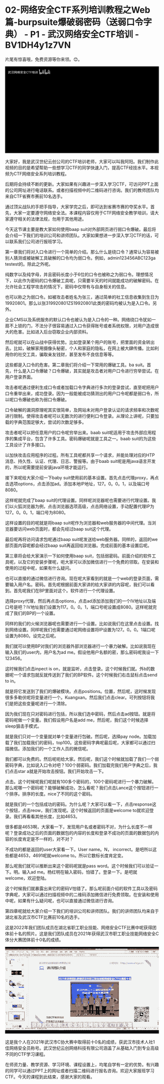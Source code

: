 # 02-网络安全CTF系列培训教程之Web篇-burpsuite爆破弱密码（送弱口令字典） - P1 - 武汉网络安全CTF培训 - BV1DH4y1z7VN

片尾有惊喜哦，免费资源等你来领。😊。

![](img/93c72d49f8a7bc26961022de2fc303b6_1.png)

大家好，我是武汉世纪云创公司的CTF培训老师，大家可以叫我阿阳。我们制作此视频的目的是希望帮助一些想学习CTF的同学快速入门，提高CTF经技水平。本视频为CTF网络安全系列培训教程。

后期将会持续不断的更新。大家如果有兴趣进一步深入学习CTF，可访问PPT上面的公司网址进行电话联系。或者扫描视频中的二维码进行咨询。我们的教师团队均来自CTF省赛市赛前10名选手。

通过顶尖战队的手把手指导，大家学完之后，即可达到省赛市赛的夺奖水平。首先，大家一定要遵守网络安全法。本课程内容仅用于CTF网络安全教学培训，请大家遵守相关的法律法规，勿用于其他用途。

今天这节课主要是教大家如何使用baap suit对外部网页进行弱口令爆破。最后将会介绍一下我们的培训公司和讲师团队。大家如果想进一步深入学习CTF的话，可以联系我们公司进行报班学习。

第一章我们将对入口令进行一个简单的介绍。那么什么是绕口令？通常认为容易被别人猜测或被破解工具破解的口令均为弱口令。例如，admin123456ABC123ga testest的。除此之外呢。

纯数字以及纯字母，并且密码长度小于6位的口令也被称之为弱口令。理想情况下，以此作为密码的口令爆破工具呢，只需要半天的时间就能成功的破解密码。在允许社会工程学攻击的情况下，密码中仅带有与自身相关的信息。

也可以称之为弱口令。如被攻击者姓名为张三，通过简单的社工信息收集到生日为19920801。那么以张319920801ZS19920801此类的密码均被认为是入口令。另外。

企业CMS以及系统服务的默认口令也被认为是入口令的一种。网络绕口令犹如一扇不上锁的门，不法分子很容易通过入口令获得账号或者系统权限，对用户造成很大的危害。比如进入后台窃取企业内部资料。

然后呢就可以在山战中获得优势。比如登录某个用户的账号，把里面的资金转出去。比如，破解家用摄像头秘密，个人和家庭的隐私，在网上被大肆传播。比如利用你的社交工具，骗取亲友钱财，甚至发布不良信息等等。

这些都是入口令的危害。第二章我们将介绍一下常用的爆破工具。ba suit。首先，什么是入口令爆破？口令爆破，其实就是攻击者对用户口令进行穷举尝试。在用户登录界面。

攻击者呢通过便利生成口令或者加载口令字典进行多次的登录尝试，直至呢把用户口令重举出来，成功登录。因为一般能被成功猜测出的用户口令呢都是弱口令，所以呢口令爆破也称为弱口令爆破。

口令破解的漏洞原理呢其实很简单，及网站未对用户登录认证的请求频率和次数呢进行限制。使得攻击者呢可以无数次的进行便利口令登录。从理论上讲呢，只要加载的字典范围足够大，尝试的次数足够多。

攻击者呢可以把任意用户的口令呢穷举出来。baab suit呢适用于攻击外部应用程序的集成平台，包含了许多工具。密码爆破呢就是工具之一。baab suit的为这些工具设计了许多接口。

以加快攻击应用程序的过程。所有工具呢都共享一个请求，并能处理对应的HTP消息、持久性、认证、代理、日志、警报等。由于baab suit呢是用java语言开发的，所以呢需要提前安装java环境才能运行。

接下来呢给大家介绍一下baby suit使用前的基本设置。首先点击代理proxy，再点击选项options，点击添加ad。添加本地IP地址，127。0。0。1，以及端口号8080。

这样呢就完成了baap suit的代理设置。同样呢浏览器呢也需要进行代理设置。我们以火狐浏览器为例，点击浏览器选项高级，点击网络设置，手动配置代理IP为127。0。0。1，端口号为8080。

这样设置的目的呢就是将baap suit呢作为浏览器和web服务器的中间代理。当浏览器要访问web页面时，都会先经过baap suit这个代理。

最后呢再将访问请求包呢通过baap suit呢发送给web服务器。同样的，返回的we部页面内容呢都会经过baap suit再返回给浏览器。完成前面的基本设置后呢。

第三章将会给大家演示一下如何使用baap suit，包括弱密码。前面介绍的软件工具呢，以及它的安装步骤呢，呃大家可以添加微信进行一个免费的领取。在安装和使用的过程中呢，如果有什么疑问。

也可以直接的通过微信进行咨询。现在呢大家看到的就是一个web的登录页面，需要输入用户名。密码。首先呢根据前面大家讲的给大家讲的内容呢，我们可以看到。首先呢我们在BP里面对这个。软件进行一个代理设置。

选择proxy代理，然后再点击options，点击ad添加添加我们的一个IV地址以及端口号是吧？IV地址我们设置为117。0。0。1，端口号呢设置成8080。这样呢就完成了我们的BP的一个设置。

同样的我们的火候浏览器呢也需要进行一个设置。比如说我们在这里点击设置。找到网络设置。同样呢我们也需要通过呢网络设置将IP设置为127。0。0。1端口呢设置为8080。设完之后呢。

我们就可以使用BP对我们的浏览器外部浏览器进行一个暴力破解。比如说我现在输入我们的user内，用户名为ad me。假设他用户名额的密，那么密码呢我设一下123456。

这时候我们点击inpect is on，就是监听，点击登录。这个时候我们就。外b的数据呢一个请求包就反就传送到了我们的BP软件。这个时候我们右击鼠标点击send to in。

就是将它发送到了我们的爆破模块。点击positions。位置，然后呢，这时候发现很多多勒伏呢将变量进行一个。Kuangxan。然后我们点击clear。可列按钮将我们是把这些变量呢进行一个清除。

因为我们现在只对密码进行包括，所以我们选中密码，然后点击ad按钮。就是将密码呢做一个变量。我们假设用户名是add me，然后呢，我们这个时候选择sleep狙击手模式。

就是我们只对一个变量就对单个变量进行包破。然后呢，选择pay node。加载加载了我们加载我们的密码，top100。这些密码字典呢最后呢，大家都可以通过扫描微信。添加我们的一个工作人员的微信呢。

我们都可以免费的。然后呢呃给大家。然后呢，我们这个时候就加载了我们一个弱密码字典，比如说入口令对吧？100个弱密码。我们加载完我们用户字典之后，我们点击star a就是开始攻击按钮。我们开始攻击一下。

点击。这个时候呢我们呢就有100多个密码的，100个密码呢进行一个暴力破解。那么呢哪一个密码呢？能够破解成功，怎么看呢？我们点击Lance这个按钮进行一个排序。排序的长度。nice了不同的这个密码。

就是我们的一个包括成功的密码。为什么呢？大家可以看一下，点击response这个按钮，点击reow，我们发现呢。这个时候返回的页面是welcome to就欢迎登录。我们再看看其他长度，比如4653。

很多都是4653啊，大家看一下，发现用户名或者密码不对，为什么长度不一样呢？登录成功之后的页面的数据包的内容的长度和登录不成功的页面的数据包的内容的长度肯定是不一样的，对不对？

不成功的都是返回的user大家看一下。User name。N， incorrect。是吧所以这些都是4653，4691呢就welcome to。所以它数标长度肯定变。

那么呢我们就可以推断出来这个密码呢就是pass word。这个时候我们可以验证一下。明。输入ad me。杨红明在输入密码，怕错了。登录一下。是吧就welcome，欢迎登陆。

这个时候我们就暴露出来它的密码V怕错了。那么呢前面介绍的软件工具以及密码字典呢，大家可以通过扫描视频中的二维码添加微信进行免费领取。在安装和使用中呢，如果有什么疑问呢，也可以直接通过微信进行咨询。

第四章呢就给大家介绍一下我们的培训公司和讲师团队。我们的讲师团队均来自于湖北省及武汉市CTF比赛前10名的选手。

这是2022年我们团队成员在湖北省职工职业技能、网络安全CTF比赛中呢获得团体前十名的照片。这是我们团队成员在2021年获得武汉市职工职业技能网络安全C体分大赛团体前十0名的成绩。



![](img/93c72d49f8a7bc26961022de2fc303b6_3.png)

这是我个人在2021年武汉市C协大赛中取得前十0名的成绩，获武汉市技术人社1佳网络安全员称号。武汉世纪云创网络科技有限公司涵盖了从基础入门到专业高级不同的CTF学习课程。

在师资力量、教学资源、学习环境、课程设置上，均笔自学有一定的优势。有兴趣的同学可以通过PPT上的网址或者扫描二维码进行报名咨询。欢迎大家报班学习CTF。今天的课程到此结束，感谢大家的观看。


